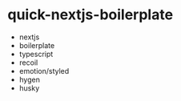 # quick-nextjs-boilerplate

- nextjs
- boilerplate
- typescript
- recoil
- emotion/styled
- hygen
- husky
